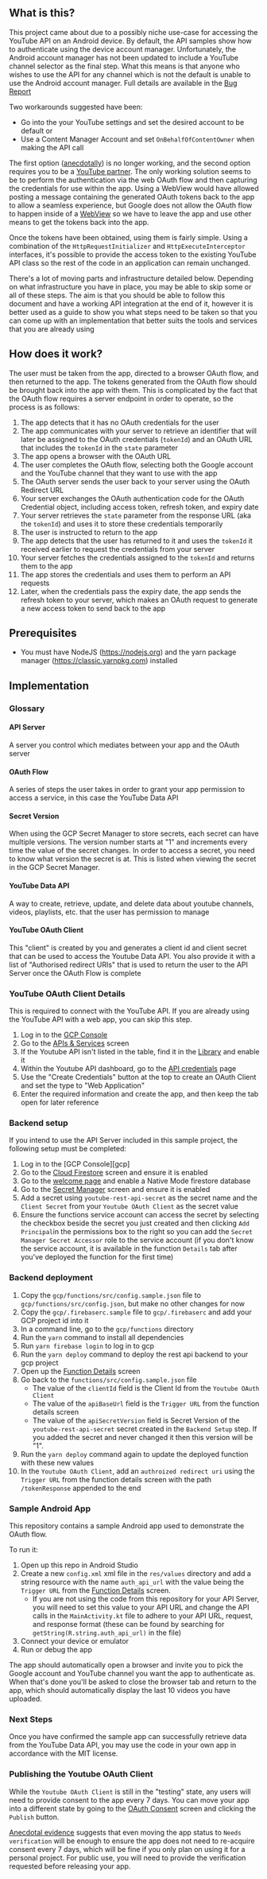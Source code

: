 ## What is this?
This project came about due to a possibly niche use-case for accessing the YouTube API on an Android device.
By default, the API samples show how to authenticate using the device account manager.
Unfortunately, the Android account manager has not been updated to include a YouTube channel selector as the final step.
What this means is that anyone who wishes to use the API for any channel which is not the default is unable to use the Android account manager.
Full details are available in the [Bug Report][bug-report]

Two workarounds suggested have been:
- Go into the your YouTube settings and set the desired account to be default or
- Use a Content Manager Account and set `OnBehalfOfContentOwner` when making the API call

The first option ([anecdotally][default-channel-broken]) is no longer working, and the second option requires you to be a [YouTube partner][youtube-partner].
The only working solution seems to be to perform the authentication via the web OAuth flow and then capturing the credentials for use within the app. Using a WebView would have allowed posting a message containing the generated OAuth tokens back to the app to allow a seamless experience, but Google does not allow the OAuth flow to happen inside of a [WebView][no-oauth-webview] so we have to leave the app and use other means to get the tokens back into the app.

Once the tokens have been obtained, using them is fairly simple. Using a combination of the `HttpRequestInitializer` and `HttpExecuteInterceptor` interfaces, it's possible to provide the access token to the existing YouTube API class so the rest of the code in an application can remain unchanged.

There's a lot of moving parts and infrastructure detailed below. Depending on what infrastructure you have in place, you may be able to skip some or all of these steps. The aim is that you should be able to follow this document and have a working API integration at the end of it, however it is better used as a guide to show you what steps need to be taken so that you can come up with an implementation that better suits the tools and services that you are already using

## How does it work?
The user must be taken from the app, directed to a browser OAuth flow, and then returned to the app. The tokens generated from the OAuth flow should be brought back into the app with them. This is complicated by the fact that the OAuth flow requires a server endpoint in order to operate, so the process is as follows:

1. The app detects that it has no OAuth credentials for the user
1. The app communicates with your server to retrieve an identifier that will later be assigned to the OAuth credentials (`tokenId`) and an OAuth URL that includes the `tokenId` in the `state` parameter
1. The app opens a browser with the OAuth URL
1. The user completes the OAuth flow, selecting both the Google account and the YouTube channel that they want to use with the app
1. The OAuth server sends the user back to your server using the OAuth Redirect URL
1. Your server exchanges the OAuth authentication code for the OAuth Credential object, including access token, refresh token, and expiry date
1. Your server retrieves the `state` parameter from the response URL (aka the `tokenId`) and uses it to store these credentials temporarily
1. The user is instructed to return to the app
1. The app detects that the user has returned to it and uses the `tokenId` it received earlier to request the credentials from your server
1. Your server fetches the credentials assigned to the `tokenId` and returns them to the app
1. The app stores the credentials and uses them to perform an API requests
1. Later, when the credentials pass the expiry date, the app sends the refresh token to your server, which makes an OAuth request to generate a new access token to send back to the app

## Prerequisites
- You must have NodeJS (https://nodejs.org) and the yarn package manager (https://classic.yarnpkg.com) installed

## Implementation

### Glossary

#### __API Server__
A server you control which mediates between your app and the OAuth server

#### __OAuth Flow__
A series of steps the user takes in order to grant your app permission to access a service, in this case the YouTube Data API

#### __Secret Version__
When using the GCP Secret Manager to store secrets, each secret can have multiple versions. The version number starts at "1" and increments every time the value of the secret changes. In order to access a secret, you need to know what version the secret is at. This is listed when viewing the secret in the GCP Secret Manager.

#### __YouTube Data API__
A way to create, retrieve, update, and delete data about youtube channels, videos, playlists, etc. that the user has permission to manage

#### __YouTube OAuth Client__
This "client" is created by you and generates a client id and client secret that can be used to access the Youtube Data API. You also provide it with a list of "Authorised redirect URIs" that is used to return the user to the API Server once the OAuth Flow is complete

### YouTube OAuth Client Details
This is required to connect with the YouTube API.
If you are already using the YouTube API with a web app, you can skip this step.

1. Log in to the [GCP Console][console]
1. Go to the [APIs & Services][console-apis] screen 
1. If the Youtube API isn't listed in the table, find it in the [Library][console-apis-library] and enable it
1. Within the Youtube API dashboard, go to the [API credentials][console-apis-credentials] page 
1. Use the "Create Credentials" button at the top to create an OAuth Client and set the type to "Web Application"
1. Enter the required information and create the app, and then keep the tab open for later reference

### Backend setup
If you intend to use the API Server included in this sample project, the following setup must be completed:

1. Log in to the [GCP Console][gcp]
1. Go to the [Cloud Firestore][console-firestore] screen and ensure it is enabled
1. Go to the [welcome page][console-firestore-welcome] and enable a Native Mode firestore database
1. Go to the [Secret Manager][console-secret-manager] screen and ensure it is enabled
1. Add a secret using `youtube-rest-api-secret` as the secret name and the `Client Secret` from your `Youtube OAuth Client` as the secret value
1. Ensure the functions service account can access the secret by selecting the checkbox beside the secret you just created and then clicking `Add Principal`in the permissions box to the right so you can add the `Secret Manager Secret Accessor` role to the service account (if you don't know the service account, it is available in the function `Details` tab after you've deployed the function for the first time)

### Backend deployment
1. Copy the `gcp/functions/src/config.sample.json` file to `gcp/functions/src/config.json`, but make no other changes for now
1. Copy the `gcp/.firebaserc.sample` file to `gcp/.firebaserc` and add your GCP project id into it
1. In a command line, go to the `gcp/functions` directory
1. Run the `yarn` command to install all dependencies
1. Run `yarn firebase login` to log in to gcp
1. Run the `yarn deploy` command to deploy the rest api backend to your gcp project
1. Open up the [Function Details][console-function-details] screen
1. Go back to the `functions/src/config.sample.json` file
   - The value of the `clientId` field is the Client Id from the `Youtube OAuth Client`
   - The value of the `apiBaseUrl` field is the `Trigger URL` from the function details screen
   - The value of the `apiSecretVersion` field is Secret Version of the `youtube-rest-api-secret` secret created in the `Backend Setup` step. If you added the secret and never changed it then this version will be "1".
1. Run the `yarn deploy` command again to update the deployed function with these new values
1. In the `Youtube OAuth Client`, add an `authroized redirect uri` using the `Trigger URL` from the function details screen with the path `/tokenResponse` appended to the end

### Sample Android App
This repository contains a sample Android app used to demonstrate the OAuth flow.

To run it:
1. Open up this repo in Android Studio
1. Create a new `config.xml` xml file in the `res/values` directory and add a string resource with the name `auth_api_url` with the value being the `Trigger URL` from the [Function Details][console-function-details] screen.
   - If you are not using the code from this repository for your API Server, you will need to set this value to your API URL and change the API calls in the `MainActivity.kt` file to adhere to your API URL, request, and response format (these can be found by searching for `getString(R.string.auth_api_url)` in the file)
1. Connect your device or emulator
1. Run or debug the app

The app should automatically open a browser and invite you to pick the Google account and YouTube channel you want the app to authenticate as. When that's done you'll be asked to close the browser tab and return to the app, which should automatically display the last 10 videos you have uploaded.

### Next Steps
Once you have confirmed the sample app can successfully retrieve data from the YouTube Data API, you may use the code in your own app in accordance with the MIT license.

### Publishing the Youtube OAuth Client
While the `Youtube OAuth Client` is still in the "testing" state, any users will need to provide consent to the app every 7 days.
You can move your app into a different state by going to the [OAuth Consent][console-apis-consent] screen and clicking the `Publish` button.

[Anecdotal evidence][consent-evidence] suggests that even moving the app status to `Needs verification` will be enough to ensure the app does not need to re-acquire consent every 7 days, which will be fine if you only plan on using it for a personal project.
For public use, you will need to provide the verification requested before releasing your app.

[bug-report]: https://issuetracker.google.com/issues/35175143
[default-channel-broken]: https://issuetracker.google.com/issues/35175143#comment6
[youtube-partner]: https://issuetracker.google.com/issues/35175143#comment15
[no-oauth-webview]: https://www.google.com/url?q=https://developers.googleblog.com/2016/08/modernizing-oauth-interactions-in-native-apps.html&sa=D&usg=AOvVaw0cSF58W448s5zP1K8NotJw

[consent-evidence]: https://stackoverflow.com/a/65936387/989477
[console]: console.cloud.google.com
[console-apis]: https://console.cloud.google.com/apis/dashboard
[console-apis-consent]: https://console.cloud.google.com/apis/credentials/consent
[console-apis-credentials]: https://console.cloud.google.com/apis/api/youtube.googleapis.com/credentials
[console-apis-library]: https://console.cloud.google.com/apis/library
[console-firestore]: https://console.developers.google.com/apis/api/firestore.googleapis.com/overview
[console-firestore-welcome]: https://console.cloud.google.com/firestore/welcome
[console-function-details]: https://console.cloud.google.com/functions/details/us-central1/youtubeRestApi?tab=trigger
[console-secret-manager]: https://console.cloud.google.com/security/secret-manager
